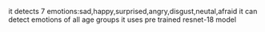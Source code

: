 it detects 7 emotions:sad,happy,surprised,angry,disgust,neutal,afraid
it can detect emotions of all age groups
it uses pre trained resnet-18 model
